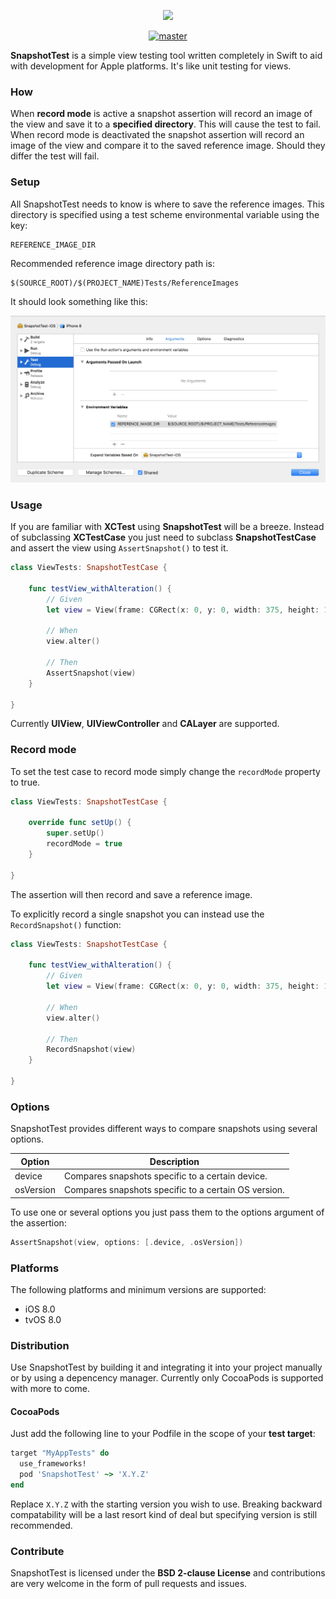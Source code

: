 <p align="center">
	<img src="logo.png" width="540">
</p>

<p align="center">
	<a href="https://travis-ci.org/parski/SnapshotTest"><img src="https://img.shields.io/travis/rust-lang/rust/master.svg?style=flat-square" alt="master" /></a>
</p>

**SnapshotTest** is a simple view testing tool written completely in Swift to aid with development for Apple platforms. It's like unit testing for views.

### How
When **record mode** is active a snapshot assertion will record an image of the view and save it to a **specified directory**. This will cause the test to fail. When record mode is deactivated the snapshot assertion will record an image of the view and compare it to the saved reference image. Should they differ the test will fail.

### Setup
All SnapshotTest needs to know is where to save the reference images. This directory is specified using a test scheme environmental variable using the key: 

```
REFERENCE_IMAGE_DIR
```

Recommended reference image directory path is: 

```
$(SOURCE_ROOT)/$(PROJECT_NAME)Tests/ReferenceImages
```
It should look something like this:

![Test scheme arguments.](reference_image_directory.png)

### Usage
If you are familiar with **XCTest** using **SnapshotTest** will be a breeze. Instead of subclassing **XCTestCase** you just need to subclass **SnapshotTestCase** and assert the view using `AssertSnapshot()` to test it.

```swift
class ViewTests: SnapshotTestCase {
    
    func testView_withAlteration() {
        // Given
        let view = View(frame: CGRect(x: 0, y: 0, width: 375, height: 100))
        
        // When
        view.alter()
        
        // Then
        AssertSnapshot(view)
    }
    
}
```
Currently **UIView**, **UIViewController** and **CALayer** are supported.

### Record mode
To set the test case to record mode simply change the `recordMode` property to true.

```swift
class ViewTests: SnapshotTestCase {
    
    override func setUp() {
        super.setUp()
        recordMode = true
    }
    
}
```

The assertion will then record and save a reference image.

To explicitly record a single snapshot you can instead use the `RecordSnapshot()` function:

```swift
class ViewTests: SnapshotTestCase {
    
    func testView_withAlteration() {
        // Given
        let view = View(frame: CGRect(x: 0, y: 0, width: 375, height: 100))
        
        // When
        view.alter()
        
        // Then
        RecordSnapshot(view)
    }
    
}
```

### Options
SnapshotTest provides different ways to compare snapshots using several options.
  
| Option    | Description                                          |
|-----------|------------------------------------------------------|
| device    | Compares snapshots specific to a certain device.     |
| osVersion | Compares snapshots specific to a certain OS version. |

To use one or several options you just pass them to the options argument of the assertion:

```swift
AssertSnapshot(view, options: [.device, .osVersion])
```

### Platforms
The following platforms and minimum versions are supported:

* iOS 8.0
* tvOS 8.0

### Distribution
Use SnapshotTest by building it and integrating it into your project manually or by using a depencency manager. Currently only CocoaPods is supported with more to come.

#### CocoaPods
Just add the following line to your Podfile in the scope of your **test target**:

```ruby
target "MyAppTests" do
  use_frameworks!
  pod 'SnapshotTest' ~> 'X.Y.Z'
end
```
Replace `X.Y.Z` with the starting version you wish to use. Breaking backward compatability will be a last resort kind of deal but specifying version is still recommended.

### Contribute
SnapshotTest is licensed under the **BSD 2-clause License** and contributions are very welcome in the form of pull requests and issues.
